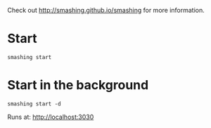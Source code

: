 Check out http://smashing.github.io/smashing for more information.

# Start

`smashing start`

# Start in the background

`smashing start -d`

Runs at: [http://localhost:3030](http://localhost:3030)
